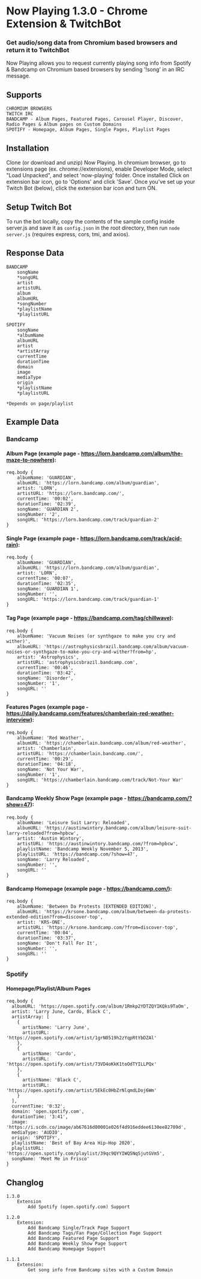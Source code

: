 # Now Playing 1.3.0 - Chrome Extension & TwitchBot #

### Get audio/song data from Chromium based browsers and return it to TwitchBot ###

Now Playing allows you to request currently playing song info from Spotify & Bandcamp on Chromium based browsers by sending '!song' in an IRC message.

## Supports ##
```
CHROMIUM BROWSERS
TWITCH IRC 
BANDCAMP - Album Pages, Featured Pages, Carousel Player, Discover, Radio Pages & Album pages on Custom Domains
SPOTIFY - Homepage, Album Pages, Single Pages, Playlist Pages
```

## Installation ##
Clone (or download and unzip) Now Playing. In chromium browser, go to extensions page (ex. chrome://extensions), enable Developer Mode, select "Load Unpacked", and select 'now-playing' folder. Once installed Click on extension bar icon, go to 'Options' and click 'Save'. Once you've set up your Twitch Bot (below), click the extension bar icon and turn ON.
 
## Setup Twitch Bot ##
To run the bot locally, copy the contents of the sample config inside server.js and save it as `config.json` in the root directory, then run `node server.js` (requires express, cors, tmi, and axios).

## Response Data ##
```
BANDCAMP
    songName
    *songURL
    artist
    artistURL
    album
    albumURL
    *songNumber
    *playlistName
    *playlistURL

SPOTIFY
    songName
    *albumName
    albumURL
    artist
    *artistArray
    currentTime
    durationTime
    domain
    image
    mediaType
    origin
    *playlistName
    *playlistURL

*Depends on page/playlist
```

## Example Data ##
### Bandcamp ###
#### Album Page (example page - https://lorn.bandcamp.com/album/the-maze-to-nowhere): ####
```
req.body {
    albumName: 'GUARDIAN',
    albumURL: 'https://lorn.bandcamp.com/album/guardian',
    artist: 'LORN',
    artistURL: 'https://lorn.bandcamp.com/',
    currentTime: '00:02',
    durationTime: '02:39',
    songName: 'GUARDIAN 2',
    songNumber: '2',
    songURL: 'https://lorn.bandcamp.com/track/guardian-2'
}
```

#### Single Page (example page - https://lorn.bandcamp.com/track/acid-rain): ####
```
req.body {
    albumName: 'GUARDIAN',
    albumURL: 'https://lorn.bandcamp.com/album/guardian',
    artist: 'LORN',
    currentTime: '00:07',
    durationTime: '02:35',
    songName: 'GUARDIAN 1',
    songNumber: '',
    songURL: 'https://lorn.bandcamp.com/track/guardian-1'
}
```

#### Tag Page (example page - https://bandcamp.com/tag/chillwave): ####
```
req.body {
    albumName: 'Vacuum Noises (or synthgaze to make you cry and wither)',
    albumURL: 'https://astrophysicsbrazil.bandcamp.com/album/vacuum-noises-or-synthgaze-to-make-you-cry-and-wither?from=hp',
    artist: 'Astrophysics',
    artistURL: 'astrophysicsbrazil.bandcamp.com',
    currentTime: '00:46',
    durationTime: '03:42',
    songName: 'Disorder',
    songNumber: '1',
    songURL: ''
}
```

#### Features Pages (example page  - https://daily.bandcamp.com/features/chamberlain-red-weather-interview): ####
```
req.body {
    albumName: 'Red Weather',
    albumURL: 'https://chamberlain.bandcamp.com/album/red-weather',
    artist: 'Chamberlain',
    artistURL: 'https://chamberlain.bandcamp.com/',
    currentTime: '00:29',
    durationTime: '04:18',
    songName: 'Not Your War',
    songNumber: '1',
    songURL: 'https://chamberlain.bandcamp.com/track/Not-Your War'
}
```

#### Bandcamp Weekly Show Page (example page - https://bandcamp.com/?show=47): ####
```
req.body {
    albumName: 'Leisure Suit Larry: Reloaded',
    albumURL: 'https://austinwintory.bandcamp.com/album/leisure-suit-larry-reloaded?from=hpbcw',
    artist: 'Austin Wintory',
    artistURL: 'https://austinwintory.bandcamp.com/?from=hpbcw',
    playlistName: 'Bandcamp Weekly November 5, 2013',
    playlistURL: 'https://bandcamp.com/?show=47',
    songName: 'Larry Reloaded',
    songNumber: '',
    songURL: ''
}
```

#### Bandcamp Homepage (example page - https://bandcamp.com/): ####
```
req.body {
    albumName: 'Between Da Protests [EXTENDED EDITION]',
    albumURL: 'https://krsone.bandcamp.com/album/between-da-protests-extended-edition?from=discover-top',
    artist: 'KRS-ONE',
    artistURL: 'https://krsone.bandcamp.com/?from=discover-top',
    currentTime: '00:04',
    durationTime: '03:37',
    songName: 'Don't Fall For It',
    songNumber: '',
    songURL: ''
}
```
### Spotify ###
#### Homepage/Playlist/Album Pages ####
```
req.body {
  albumURL: 'https://open.spotify.com/album/1Rmkp2YDTZQYIKQks9TaOm',
  artist: 'Larry June, Cardo, Black C',
  artistArray: [
    {
      artistName: 'Larry June',
      artistURL: 'https://open.spotify.com/artist/1grN0519h2zYqpRtYbDZAl'
    },
    {
      artistName: 'Cardo',
      artistURL: 'https://open.spotify.com/artist/73VD4oKkK1toOdTYILLPQx'
    },
    {
      artistName: 'Black C',
      artistURL: 'https://open.spotify.com/artist/5EkEc0HbZrNlqmdLDoj6Wm'
    }
  ],
  currentTime: '0:32',
  domain: 'open.spotify.com',
  durationTime: '3:41',
  image: 'https://i.scdn.co/image/ab67616d00001e026f4d916eddee6130ee82709d',
  mediaType: 'AUDIO',
  origin: 'SPOTIFY',
  playlistName: 'Best of Bay Area Hip-Hop 2020',
  playlistURL: 'https://open.spotify.com/playlist/39qc9QYYIWQ5NqSjutGVm5',
  songName: 'Meet Me in Frisco'
}
```

## Changlog ##
```
1.3.0
    Extension
        Add Spotify (open.spotify.com) Support

1.2.0
    Extension:
        Add Bandcamp Single/Track Page Support
        Add Bandcamp Tags/Fan Page/Collection Page Support
        Add Bandcamp Featured Page Support
        Add Bandcamp Weekly Show Page Support
        Add Bandcamp Homepage Support

1.1.1
    Extension:
        Get song info from Bandcamp sites with a Custom Domain
```
